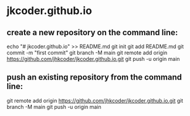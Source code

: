 # jkcoder.github.io

create a new repository on the command line:
----
echo "# jkcoder.github.io" >> README.md
git init
git add README.md
git commit -m "first commit"
git branch -M main
git remote add origin https://github.com/jhkcoder/jkcoder.github.io.git
git push -u origin main

push an existing repository from the command line:
---
git remote add origin https://github.com/jhkcoder/jkcoder.github.io.git
git branch -M main
git push -u origin main
